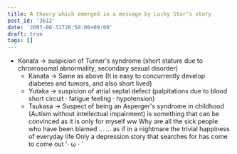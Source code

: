 ```yaml
---
title: A theory which emerged in a message by Lucky Star's story
post_id: '3612'
date: '2007-08-31T20:50:00+09:00'
draft: true
tags: []
---
```


*   Konata → suspicion of Turner's syndrome (short stature due to chromosomal abnormality, secondary sexual disorder)
    *   Kanata → Same as above (It is easy to concurrently develop diabetes and tumors, and also short lived)
    *   Yutaka → suspicion of atrial septal defect (palpitations due to blood short circuit · fatigue feeling · hypotension)
    *   Tsukasa → Suspect of being an Asperger's syndrome in childhood (Autism without intellectual impairment) is something that can be convinced as it is only for myself ww Why are all the sick people who have been blamed ... ... as if in a nightmare the trivial happiness of everyday life Only a depression story that searches for has come to come out '· ω · `
